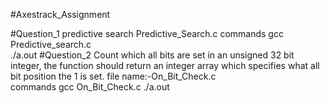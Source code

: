 #Axestrack_Assignment

#Question_1
predictive search
Predictive_Search.c
commands 
gcc Predictive_search.c       
./a.out
#Question_2
Count which all bits are set in an unsigned 32 bit integer, the function should return an integer array which specifies what all bit position the 1 is set. 
file name:-On_Bit_Check.c    
commands
gcc On_Bit_Check.c       ./a.out
